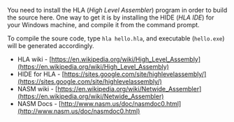 You need to install the HLA (_High Level Assembler_) program in order to build the source here. One way to get it is by installing the HIDE (_HLA IDE_) for your Windows machine, and compile it from the command prompt.

To compile the soure code, type ```hla hello.hla```, and executable (```hello.exe```) will be generated accordingly.

- HLA wiki - [https://en.wikipedia.org/wiki/High_Level_Assembly](https://en.wikipedia.org/wiki/High_Level_Assembly)
- HIDE for HLA - [https://sites.google.com/site/highlevelassembly/](https://sites.google.com/site/highlevelassembly/)
- NASM wiki - [https://en.wikipedia.org/wiki/Netwide_Assembler](https://en.wikipedia.org/wiki/Netwide_Assembler)
- NASM Docs - [http://www.nasm.us/doc/nasmdoc0.html](http://www.nasm.us/doc/nasmdoc0.html)